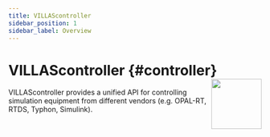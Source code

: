 ```yaml
---
title: VILLAScontroller
sidebar_position: 1
sidebar_label: Overview
---
```


# VILLAScontroller {#controller} <img src="/img/logos/villas_controller.svg" width="100" align="right" />

VILLAScontroller provides a unified API for controlling simulation equipment from different vendors (e.g. OPAL-RT, RTDS, Typhon, Simulink).

